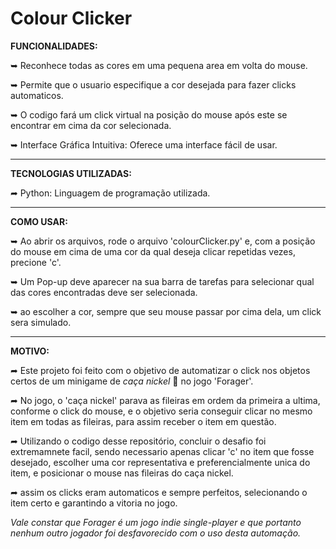 # Colour Clicker

**FUNCIONALIDADES:**

➥ Reconhece todas as cores em uma pequena area em volta do mouse.

➥ Permite que o usuario especifique a cor desejada para fazer clicks automaticos.

➥ O codigo fará um click virtual na posição do mouse após este se encontrar em cima da cor selecionada.

➥ Interface Gráfica Intuitiva: Oferece uma interface fácil de usar.

___________________________________________________________________________________________________________________________________________________________________

**TECNOLOGIAS UTILIZADAS:**

➦ Python: Linguagem de programação utilizada.

___________________________________________________________________________________________________________________________________________________________________

**COMO USAR:**

➥ Ao abrir os arquivos, rode o arquivo 'colourClicker.py' e, com a posição do mouse em cima de uma cor da qual deseja clicar repetidas vezes, precione 'c'.

➥ Um Pop-up deve aparecer na sua barra de tarefas para selecionar qual das cores encontradas deve ser selecionada.

➥ ao escolher a cor, sempre que seu mouse passar por cima dela, um click sera simulado.


___________________________________________________________________________________________________________________________________________________________________

**MOTIVO:**

➦ Este projeto foi feito com o objetivo de automatizar o click nos objetos certos de um minigame de *caça nickel* 🎰 no jogo 'Forager'.

➦ No jogo, o 'caça nickel' parava as fileiras em ordem da primeira a ultima, conforme o click do mouse, e o objetivo seria conseguir clicar no mesmo item em todas as fileiras, para assim receber o item em questão.

➦ Utilizando o codigo desse repositório, concluir o desafio foi extremamnete facil, sendo necessario apenas clicar 'c' no item que fosse desejado, escolher uma cor representativa e preferencialmente unica do item, e posicionar o mouse nas fileiras do caça nickel.

➦ assim os clicks eram automaticos e sempre perfeitos, selecionando o item certo e garantindo a vitoria no jogo.

*Vale constar que Forager é um  jogo indie single-player e que portanto nenhum outro jogador foi desfavorecido com o uso desta automação.*
